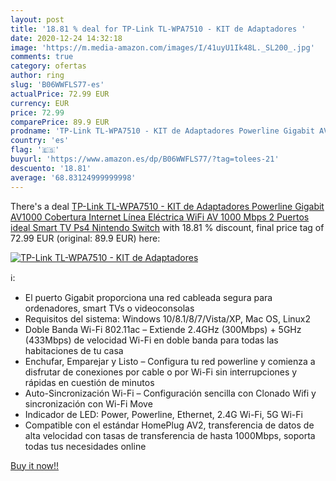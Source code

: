 ```yaml
---
layout: post
title: '18.81 % deal for TP-Link TL-WPA7510 - KIT de Adaptadores '
date: 2020-12-24 14:32:18
image: 'https://m.media-amazon.com/images/I/41uyU1Ik48L._SL200_.jpg'
comments: true
category: ofertas
author: ring
slug: 'B06WWFLS77-es'
actualPrice: 72.99 EUR
currency: EUR
price: 72.99
comparePrice: 89.9 EUR
prodname: 'TP-Link TL-WPA7510 - KIT de Adaptadores Powerline Gigabit AV1000 Cobertura Internet  Línea Eléctrica  WiFi AV 1000 Mbps 2 Puertos  ideal Smart TV  Ps4  Nintendo Switch'
country: 'es'
flag: '🇪🇸'
buyurl: 'https://www.amazon.es/dp/B06WWFLS77/?tag=tolees-21'
descuento: '18.81'
average: '68.83124999999998'
---
```


There's a deal [TP-Link TL-WPA7510 - KIT de Adaptadores Powerline Gigabit AV1000 Cobertura Internet  Línea Eléctrica  WiFi AV 1000 Mbps 2 Puertos  ideal Smart TV  Ps4  Nintendo Switch](https://www.amazon.es/dp/B06WWFLS77/?tag=tolees-21)  with  18.81 % discount, final price tag of  72.99 EUR (original: 89.9 EUR) here:

[![TP-Link TL-WPA7510 - KIT de Adaptadores ](https://m.media-amazon.com/images/I/41uyU1Ik48L._SL200_.jpg)](https://www.amazon.es/dp/B06WWFLS77/?tag=tolees-21)

ℹ️:

- El puerto Gigabit proporciona una red cableada segura para ordenadores, smart TVs o videoconsolas
- Requisitos del sistema: Windows 10/8.1/8/7/Vista/XP, Mac OS, Linux2
- Doble Banda Wi-Fi 802.11ac – Extiende 2.4GHz (300Mbps) + 5GHz (433Mbps) de velocidad Wi-Fi en doble banda para todas las habitaciones de tu casa
- Enchufar, Emparejar y Listo – Configura tu red powerline y comienza a disfrutar de conexiones por cable o por Wi-Fi sin interrupciones y rápidas en cuestión de minutos
- Auto-Sincronización Wi-Fi – Configuración sencilla con Clonado Wifi y sincronización con Wi-Fi Move
- Indicador de LED: Power, Powerline, Ethernet, 2.4G Wi-Fi, 5G Wi-Fi
- Compatible con el estándar HomePlug AV2, transferencia de datos de alta velocidad con tasas de transferencia de hasta 1000Mbps, soporta todas tus necesidades online

[Buy it now!!](https://www.amazon.es/dp/B06WWFLS77/?tag=tolees-21)
